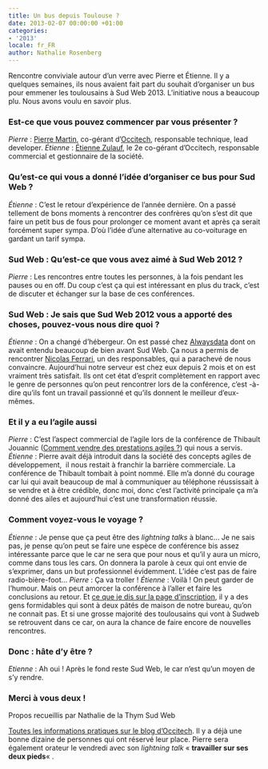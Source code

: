 ```yaml
---
title: Un bus depuis Toulouse ?
date: 2013-02-07 00:00:00 +01:00
categories:
- '2013'
locale: fr_FR
author: Nathalie Rosenberg
---
```


Rencontre conviviale autour d&rsquo;un verre avec Pierre et Étienne. Il y a quelques semaines, ils nous avaient fait part du souhait d&rsquo;organiser un bus pour emmener les toulousains à Sud Web 2013. L&rsquo;initiative nous a beaucoup plu. Nous avons voulu en savoir plus.

### Est-ce que vous pouvez commencer par vous présenter ?

*Pierre* : <a title="@pierremartin sur Twitter" href="https://twitter.com/pierremartin" target="_blank">Pierre Martin</a>, co-gérant d&rsquo;<a href="http://www.occi-tech.com/" target="_blank">Occitech</a>, responsable technique, lead developer.
*Étienne* : <a title="@MrZoule sur Twitter" href="https://twitter.com/MrZoule" target="_blank">Étienne Zulauf</a>, le 2e co-gérant d&rsquo;Occitech, responsable commercial et gestionnaire de la société.

### Qu&rsquo;est-ce qui vous a donné l&rsquo;idée d&rsquo;organiser ce bus pour Sud Web ?

*Étienne* : C&rsquo;est le retour d&rsquo;expérience de l&rsquo;année dernière. On a passé tellement de bons moments à rencontrer des confrères qu&rsquo;on s&rsquo;est dit que faire un petit bus de fous pour prolonger ce moment avant et après ça serait forcément super sympa. D&rsquo;où l&rsquo;idée d&rsquo;une alternative au co-voiturage en gardant un tarif sympa.

### Sud Web : Qu&rsquo;est-ce que vous avez aimé à Sud Web 2012 ?

*Pierre* : Les rencontres entre toutes les personnes, à la fois pendant les pauses ou en off. Du coup c&rsquo;est ça qui est intéressant en plus du track, c&rsquo;est de discuter et échanger sur la base de ces conférences.

### Sud Web : Je sais que Sud Web 2012 vous a apporté des choses, pouvez-vous nous dire quoi ?

*Étienne* : On a changé d&rsquo;hébergeur. On est passé chez <a href="https://www.alwaysdata.com/" target="_blank">Alwaysdata</a> dont on avait entendu beaucoup de bien avant Sud Web. Ça nous a permis de rencontrer <a title="@Ferrouzzz sur Twitter" href="https://twitter.com/ferrouzzz" target="_blank">Nicolas Ferrari</a>, un des responsables, qui a parachevé de nous convaincre. Aujourd&rsquo;hui notre serveur est chez eux depuis 2 mois et on est vraiment très satisfait. Ils ont cet état d&rsquo;esprit complètement en rapport avec le genre de personnes qu&rsquo;on peut rencontrer lors de la conférence, c&rsquo;est -à-dire qu&rsquo;ils font un travail passionné et qu&rsquo;ils donnent le meilleur d&rsquo;eux-mêmes.

### Et il y a eu l&rsquo;agile aussi

*Pierre* : C&rsquo;est l&rsquo;aspect commercial de l&rsquo;agile lors de la conférence de Thibault Jouannic (<a title="La vidéo sur Vimeo" href="http://vimeo.com/49449218" target="_blank">Comment vendre des prestations agiles ?</a>) qui nous a servis.
*Étienne* : Pierre avait déjà introduit dans la société des concepts agiles de développement,  il nous restait à franchir la barrière commerciale. La conférence de Thibault tombait à point nommé. Elle m&rsquo;a donné du courage car lui qui avait beaucoup de mal à communiquer au téléphone réussissait à se vendre et à être crédible, donc moi, donc c&rsquo;est l&rsquo;activité principale ça m&rsquo;a donné des ailes et aujourd&rsquo;hui c&rsquo;est une transformation réussie.

### Comment voyez-vous le voyage ?

*Étienne* : Je pense que ça peut être des *lightning talks* à blanc&#8230; Je ne sais pas, je pense qu&rsquo;on peut se faire une espèce de conférence bis assez intéressante parce que le car ne sera que pour nous et qu&rsquo;il y aura un micro, comme dans tous les cars. On donnera la parole à ceux qui ont envie de s&rsquo;exprimer, dans un but professionnel évidemment. L&rsquo;idée c&rsquo;est pas de faire radio-bière-foot&#8230;
*Pierre* : Ça va troller !
*Étienne* : Voilà ! On peut garder de l&rsquo;humour. Mais on peut amorcer la conférence à l&rsquo;aller et faire les conclusions au retour. Et <a href="http://blog.occi-tech.com/2013/01/un-car-de-toulousains-vers-sudweb-2013/" target="_blank">ce que je dis sur la page d&rsquo;inscription</a>, il y a des gens formidables qui sont à deux pâtés de maison de notre bureau, qu&rsquo;on ne connait pas. Et si une grosse majorité des toulousains qui vont à Sudweb se retrouvent dans ce car, on aura la chance de faire encore de nouvelles rencontres.

### Donc : hâte d&rsquo;y être ?

*Etienne* : Ah oui ! Après le fond reste Sud Web, le car n&rsquo;est qu&rsquo;un moyen de s&rsquo;y rendre.

### Merci à vous deux !

Propos recueillis par Nathalie de la Thym Sud Web

<a href="http://blog.occi-tech.com/2013/01/un-car-de-toulousains-vers-sudweb-2013/" target="_blank">Toutes les informations pratiques sur le blog d&rsquo;Occitech</a>. Il y a déjà une bonne dizaine de personnes qui ont réservé leur place.
Pierre sera également orateur le vendredi avec son *lightning talk* &laquo;&nbsp;**travailler sur ses deux pieds**&laquo;&nbsp;.
